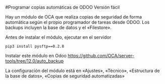 #Programar copias automáticas de ODOO Versión fácil

Hay un módulo de OCA que realiza copias de seguridad de forma automática según el propio programador de tareas desde ODOO. Los backups incluyen la base de datos y el «Filestore».

Antes de instalar el módulo, ejecutar en el servidor
   
    pip3 install pysftp==0.2.8

Instalar este módulo en Odoo
https://github.com/OCA/server-tools/tree/12.0/auto_backup

La configuración del módulo está en «Ajustes», «Técnico», «Estructura de la base de datos», «Copias de seguridad automatizadas»